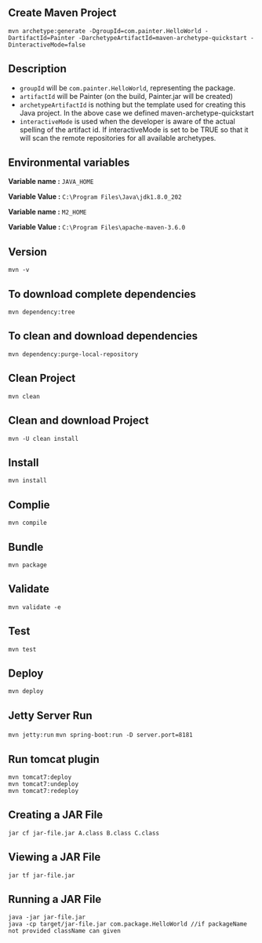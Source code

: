 ## Create Maven Project
`mvn archetype:generate -DgroupId=com.painter.HelloWorld -DartifactId=Painter -DarchetypeArtifactId=maven-archetype-quickstart -DinteractiveMode=false`

## Description
- `groupId` will be `com.painter.HelloWorld`, representing the package.
- `artifactId` will be Painter (on the build, Painter.jar will be created)
- `archetypeArtifactId` is nothing but the template used for creating this Java project. In the above case we defined maven-archetype-quickstart
- `interactiveMode` is used when the developer is aware of the actual spelling of the artifact id. If interactiveMode is set to be TRUE so that it will scan the remote repositories for all available archetypes.

## Environmental variables
**Variable name :** `JAVA_HOME`

**Variable Value :** `C:\Program Files\Java\jdk1.8.0_202`

**Variable name :** `M2_HOME`

**Variable Value :** `C:\Program Files\apache-maven-3.6.0`

## Version
`mvn -v`

## To download complete dependencies
`mvn dependency:tree`

## To clean and download dependencies
`mvn dependency:purge-local-repository`

## Clean Project
`mvn clean`

## Clean and download Project
`mvn -U clean install`

## Install
`mvn install`

## Complie
`mvn compile`

## Bundle
`mvn package`

## Validate
`mvn validate -e`

## Test
`mvn test`

## Deploy
`mvn deploy`

## Jetty Server Run
`mvn jetty:run`
`mvn spring-boot:run -D server.port=8181`

## Run tomcat plugin
```
mvn tomcat7:deploy 
mvn tomcat7:undeploy 
mvn tomcat7:redeploy 
```
## Creating a JAR File
`jar cf jar-file.jar A.class B.class C.class`

## Viewing a JAR File
`jar tf jar-file.jar`

## Running a JAR File
```
java -jar jar-file.jar
java -cp target/jar-file.jar com.package.HelloWorld //if packageName not provided className can given
```
